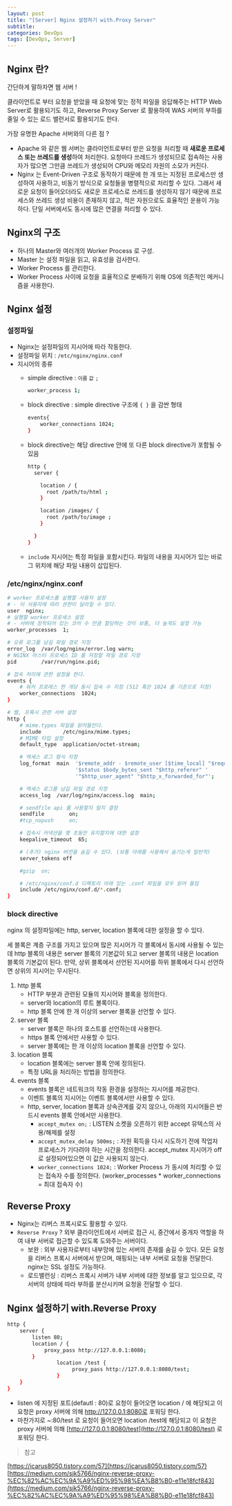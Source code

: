 ```yaml
---
layout: post
title: "[Server] Nginx 설정하기 with.Proxy Server"
subtitle:
categories: DevOps
tags: [DevOps, Server]
---
```


## Nginx 란?

간단하게 말하자면 웹 서버 ! 

클라이언트로 부터 요청을 받았을 때 요청에 맞는 정적 파일을 응답해주는 HTTP Web Server로 활용되기도 하고, Reverse Proxy Server 로 활용하여 WAS 서버의 부하를 줄일 수 있는 로드 밸런서로 활용되기도 한다.

가장 유명한 Apache 서버와의 다른 점 ?

- Apache 와 같은 웹 서버는 클라이언트로부터 받은 요청을 처리할 때 **새로운 프로세스 또는 쓰레드를 생성**하여 처리한다. 요청마다 쓰레드가 생성되므로 접속하는 사용자가 많으면 그만큼 쓰레드가 생성되어 CPU와 메모리 자원의 소모가 커진다.
- Nginx 는 Event-Driven 구조로 동작하기 때문에 한 개 또는 지정된 프로세스만 생성하여 사용하고, 비동기 방식으로 요청들을 병렬적으로 처리할 수 있다. 그래서 새로운 요청이 들어오더라도 새로운 프로세스로 쓰레드를 생성하지 않기 때문에 프로세스와 쓰레드 생성 비용이 존재하지 않고, 적은 자원으로도 효율적인 운용이 가능하다. 단일 서버에서도 동시에 많은 연결을 처리할 수 있다.

## Nginx의 구조

- 하나의 Master와 여러개의 Worker Process 로 구성.
- Master 는 설정 파일을 읽고, 유효성을 검사한다.
- Worker Process 를 관리한다.
- Worker Process 사이에 요청을 효율적으로 분배하기 위해 OS에 의존적인 메커니즘을 사용한다.

## Nginx 설정

### 설정파일

- Nginx는 설정파일의 지시어에 따라 작동한다.
- 설정파일 위치 : `/etc/nginx/nginx.conf`
- 지시어의 종류
    - simple directive : `이름` `값` `;`
        
        ```bash
        worker_process 1;
        ```
        
    - block directive : simple directive 구조에 `{ }` 을 감싼 형태
        
        ```bash
        events{
        	worker_connections 1024;
        }
        ```
        
    - block directive는 해당 directive 안에 또 다른 block directive가 포함될 수 있음
        
        ```bash
        http {
          server {
        
            location / {
              root /path/to/html ;
            }
        
            location /images/ {
              root /path/to/image ;
            }
        
          }
        }
        ```
        
    - `include` 지시어는 특정 파일을 포함시킨다. 파일의 내용을 지시어가 있는 바로 그 위치에 해당 파일 내용이 삽입된다.

### /etc/nginx/nginx.conf

```bash
# worker 프로세스를 실행할 사용자 설정
# - 이 사용자에 따라 권한이 달라질 수 있다.
user  nginx;
# 실행할 worker 프로세스 설정
# - 서버에 장착되어 있는 코어 수 만큼 할당하는 것이 보통, 더 높게도 설정 가능
worker_processes  1;

# 오류 로그를 남길 파일 경로 지정
error_log  /var/log/nginx/error.log warn;
# NGINX 마스터 프로세스 ID 를 저장할 파일 경로 지정
pid        /var/run/nginx.pid;

# 접속 처리에 관한 설정을 한다.
events {
    # 워커 프로레스 한 개당 동시 접속 수 지정 (512 혹은 1024 를 기준으로 지정)
    worker_connections  1024;
}

# 웹, 프록시 관련 서버 설정
http {
    # mime.types 파일을 읽어들인다.
    include       /etc/nginx/mime.types;
    # MIME 타입 설정
    default_type  application/octet-stream;

    # 엑세스 로그 형식 지정
    log_format  main  '$remote_addr - $remote_user [$time_local] "$request" '
                      '$status $body_bytes_sent "$http_referer" '
                      '"$http_user_agent" "$http_x_forwarded_for"';

    # 엑세스 로그를 남길 파일 경로 지정
    access_log  /var/log/nginx/access.log  main;

    # sendfile api 를 사용할지 말지 결정
    sendfile        on;
    #tcp_nopush     on;

    # 접속시 커넥션을 몇 초동안 유지할지에 대한 설정
    keepalive_timeout  65;

    # (추가) nginx 버전을 숨길 수 있다. (보통 아래를 사용해서 숨기는게 일반적)
    server_tokens off

    #gzip  on;

    # /etc/nginx/conf.d 디렉토리 아래 있는 .conf 파일을 모두 읽어 들임
    include /etc/nginx/conf.d/*.conf;
}
```    


### block directive

nginx 의 설정파일에는 http, server, location 블록에 대한 설정을 할 수 있다.

세 블록은 계층 구조를 가지고 있으며 많은 지시어가 각 블록에서 동시에 사용될 수 있는데 http 블록의 내용은 server 블록의 기본값이 되고 server 블록의 내용은 location 블록의 기본값이 된다. 만약, 상위 블록에서 선언된 지시어를 하위 블록에서 다시 선언하면 상위의 지시어는 무시된다. 

1. http 블록
    - HTTP 부분과 관련된 모듈의 지시어와 블록을 정의한다.
    - server와 location의 루트 볼록이다.
    - http 블록 안에 한 개 이상의 server 블록을 선언할 수 있다.
2. server 블록 
    - server 블록은 하나의 호스트를 선언하는데 사용한다.
    - https 블록 안에서만 사용할 수 있다.
    - server 블록에는 한 개 이상의 location 블록을 선언할 수 있다.
3. location 블록
    - location 블록에는 server 블록 안에 정의된다.
    - 특정 URL을 처리하는 방법을 정의한다.
4. events 블록
    - events 블록은 네트워크의 작동 환경을 설정하는 지시어를 제공한다.
    - 이벤트 블록의 지시어는 이벤트 블록에서만 사용할 수 있다.
    - http, server, location 블록과 상속관계를 갖지 않으나, 아래의 지시어들은 반드시 events 블록 안에서만 사용한다.
        - `accept_mutex on;` : LISTEN 소켓을 오픈하기 위한 accept 뮤텍스의 사용/해제를 설정
        - `accept_mutex_delay 500ms;` : 자원 획득을 다시 시도하기 전에 작업자 프로세스가 기다려야 하는 시간을 정의한다. accept_mutex 지시어가 off 로 설정되어있으면 이 값은 사용되지 않는다.
        - `worker_connections 1024;` : Worker Process 가 동시에 처리할 수 있는 접속자 수를 정의한다. (worker_processes * worker_connections = 최대 접속자 수)
    
## Reverse Proxy 

- Nginx는 리버스 프록시로도 활용할 수 있다.
- `Reverse Proxy` ? 외부 클라이언트에서 서버로 접근 시, 중간에서 중개자 역할을 하여 내부 서버로 접근할 수 있도록 도와주는 서버이다.
    - 보완 : 외부 사용자로부터 내부망에 있는 서버의 존재를 숨길 수 있다. 모든 요청을 리버스 프록시 서버에서 받으며, 매핑되는 내부 서버로 요청을 전달한다. nginx는 SSL 설정도 가능하다.
    - 로드밸런싱 : 리버스 프록시 서버가 내부 서버에 대한 정보를 알고 있으므로, 각 서버의 상태에 따라 부하를 분산시키며 요청을 전달할 수 있다.

## Nginx 설정하기 with.Reverse Proxy

```bash
http {
    server {
        listen 80;
        location / {
            proxy_pass http://127.0.0.1:8080;
        }
				location /test {
					 proxy_pass http://127.0.0.1:8080/test;
				}
    }
}
```

- listen 에 지정된 포트(defautl : 80)로 요청이 들어오면 location / 에 해당되고 이 요청은 proxy 서버에 의해 http://127.0.0.1:8080로 포워딩 한다.
- 마찬가지로 ~:80/test 로 요청이 들어오면 location /test에 해당되고 이 요청은 proxy 서버에 의해 [http://127.0.0.1:8080/test](http://127.0.0.1:8080/test) 로 포워딩 한다.



> 참고       
>
[https://icarus8050.tistory.com/57](https://icarus8050.tistory.com/57)  
[https://medium.com/sjk5766/nginx-reverse-proxy-%EC%82%AC%EC%9A%A9%ED%95%98%EA%B8%B0-e11e18fcf843](https://medium.com/sjk5766/nginx-reverse-proxy-%EC%82%AC%EC%9A%A9%ED%95%98%EA%B8%B0-e11e18fcf843)


